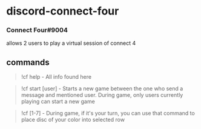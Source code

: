 # discord-connect-four
### Connect Four#9004
allows 2 users to play a virtual session of connect 4

## commands
> !cf help - All info found here

> !cf start [user] - Starts a new game between the one who send a message and mentioned user. During game, only users currently playing can start a new game

> !cf [1-7] - During game, if it's your turn, you can use that command to place disc of your color into selected row 
